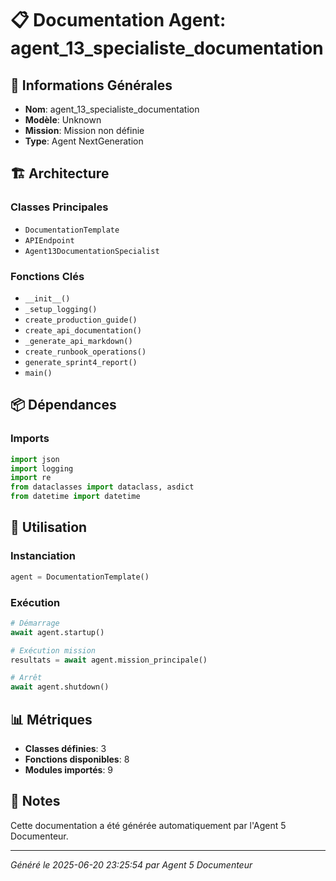 # 📋 Documentation Agent: agent_13_specialiste_documentation

## 🎯 Informations Générales

- **Nom**: agent_13_specialiste_documentation
- **Modèle**: Unknown
- **Mission**: Mission non définie
- **Type**: Agent NextGeneration

## 🏗️ Architecture

### Classes Principales
- `DocumentationTemplate`
- `APIEndpoint`
- `Agent13DocumentationSpecialist`

### Fonctions Clés
- `__init__()`
- `_setup_logging()`
- `create_production_guide()`
- `create_api_documentation()`
- `_generate_api_markdown()`
- `create_runbook_operations()`
- `generate_sprint4_report()`
- `main()`

## 📦 Dépendances

### Imports
```python
import json
import logging
import re
from dataclasses import dataclass, asdict
from datetime import datetime
```

## 🚀 Utilisation

### Instanciation
```python
agent = DocumentationTemplate()
```

### Exécution
```python
# Démarrage
await agent.startup()

# Exécution mission
resultats = await agent.mission_principale()

# Arrêt
await agent.shutdown()
```

## 📊 Métriques

- **Classes définies**: 3
- **Fonctions disponibles**: 8
- **Modules importés**: 9

## 📝 Notes

Cette documentation a été générée automatiquement par l'Agent 5 Documenteur.

---
*Généré le 2025-06-20 23:25:54 par Agent 5 Documenteur*
